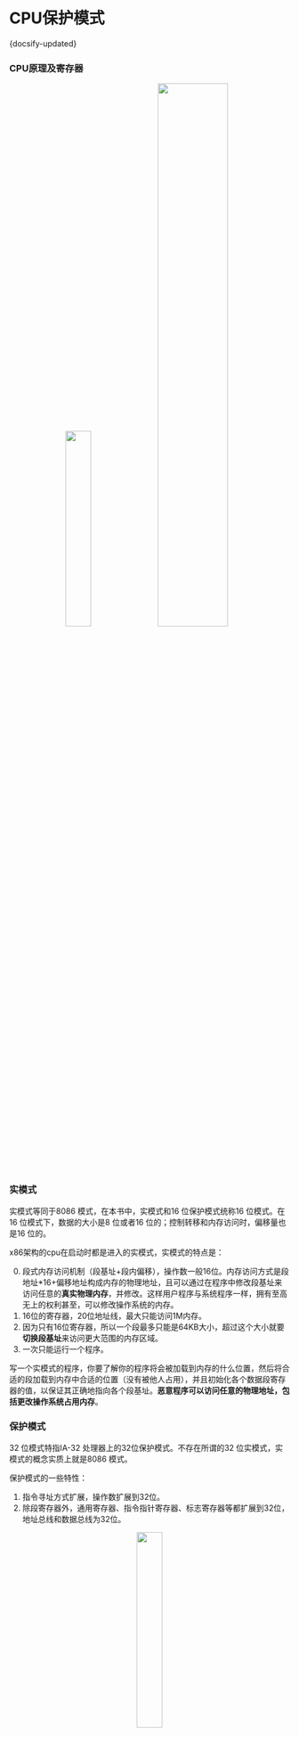 # CPU保护模式
{docsify-updated}

### CPU原理及寄存器
<center>
<img src="pics/cpu.png" width="30%" >
<img src="pics/common-regiisters.png" width="50%">
</center>

### 实模式
实模式等同于8086 模式，在本书中，实模式和16 位保护模式统称16 位模式。在16 位模式下，数据的大小是8 位或者16 位的；控制转移和内存访问时，偏移量也是16 位的。

x86架构的cpu在启动时都是进入的实模式，实模式的特点是：

0. 段式内存访问机制（段基址+段内偏移），操作数一般16位。内存访问方式是段地址*16+偏移地址构成内存的物理地址，且可以通过在程序中修改段基址来访问任意的**真实物理内存**，并修改。这样用户程序与系统程序一样，拥有至高无上的权利甚至，可以修改操作系统的内存。
1. 16位的寄存器，20位地址线，最大只能访问1M内存。
2. 因为只有16位寄存器，所以一个段最多只能是64KB大小，超过这个大小就要**切换段基址**来访问更大范围的内存区域。
3. 一次只能运行一个程序。

写一个实模式的程序，你要了解你的程序将会被加载到内存的什么位置，然后将合适的段加载到内存中合适的位置（没有被他人占用），并且初始化各个数据段寄存器的值，以保证其正确地指向各个段基址。**恶意程序可以访问任意的物理地址，包括更改操作系统占用内存**。

### 保护模式
32 位模式特指IA-32 处理器上的32位保护模式。不存在所谓的32 位实模式，实模式的概念实质上就是8086 模式。

保护模式的一些特性：  

1. 指令寻址方式扩展，操作数扩展到32位。
2. 除段寄存器外，通用寄存器、指令指针寄存器、标志寄存器等都扩展到32位，地址总线和数据总线为32位。
<center>
	<img src="pics/register-extend.png" width="30%">
</center>

3. 通过**段描述符**来描述一段内存，包括段基址、段大小、特权级、权限、属性等等。一系列段描述符组成**全局段描述符表**，存储在内存中。 每个段描述符8个字节，具体格式见下图11-4。
4. GDTR：48位寄存器保存**GDT全局描述符表在内存中的段基址及大小，前32位为GDT在内存中的起始地址，后16位为GDT的大小。所以段描述符表最多存储2^16/2^3=2^13个段**。
5. 对CPU而言，每个程序都可以在全局描述符表中定义自己的段描述符，但是对开发者来说，一般只有操作系统才能访问GDT，普通的用户程序无法访问，核心数据被操作系统保护。处理器规定，GDT 中的第一个描述符必须是空描述符。
6. 保护模式下的段寄存器叫做段选择子，0~1位用来存储RPL（请求特权级），第2位是TI（Table Indicator）标志位，代表段描述符是在GDT还是LDT中（0->GDT，1->LDT），高13位（3-15）位为索引，表示在GDT或者LDT表中的索引。除了段选择子之外，每个段寄存器还包括一个不可见部分，称为**描述符高速缓存器**，里面缓存了从GDT加载的段描述符。这部分内容程序不可访问，由处理器自动使用。这样的话，只要段选择子不变，就可以直接使用缓存的描述符去访问内存，而不需要每次都根据段选择子去GDT/LDT中去获取段描述符，然后访问内存。

<center>
	<img src="pics/segment-descriptor.jpg" width="50%">
</center>

段描述符格式：
+ 32位字段Base Address是段的基址，未开启分页时，就是指明了段在内存中的起始地址
+ 字段DPL是段的权限,指定要访问该段所必须具有的最低特权级
+ S 位用于指定描述符的类型（Descriptor Type）。当该位是“0”时，表示是一个系统段；为“1”时，表示是一个代码段或者数据段（栈段也是特殊的数据段）。
+ 字段Segment Limit表示段的长度，其单位依赖于另外一个字段G（Granularity）。如果字段G的值是0，那么段的长度以字节为单位，最大长度为2^20 × 1字节，即1MB；如果字段G的值是1，那么段的长度以4KB为单位，段的最大长度可达2^20 × 4KB，即4GB。64位CPU可寻址的长度要远远大于4GB，那么这怎么应对呢？事实上，虽然不是完全的，但64位CPU基本上禁用了段模式，忽略段界限的检查
+ P 是段存在位（Segment Present）。P 位用于指示描述符所对应的段是否存在。一般来说，描述符所指示的段都位于内存中。但是，当内存空间紧张时，有可能只是建立了描述符，对应的内存空间并不存在，这时，就应当把描述符的P 位清零，表示段并不存在。另外，同样是在内存空间紧张的情况下，会把很少用到的段换出到硬盘中，腾出空间给当前急需内存的程序使用（当前正在执行的），这时，同样要把段描述符的P 位清零。当再次轮到它执行时，再装入内存，然后将P位置1。
+ D/B 位是“默认的操作数大小”（Default Operation Size）或者“默认的栈指针大小” （Default Stack Pointer Size ），又或者“ 上部边界”（Upper Bound）标志。  
  该标志位对不同的段有不同的效果。对于代码段，此位称做“D”位，用于指示指令中默认的偏移地址和操作数尺寸。D＝0 表示指令中的偏移地址或者操作数是16 位的；D＝1，指示32 位的偏移地址或者操作数。  
  对于栈段来说，该位被叫做“B”位，用于在进行隐式的栈操作时，是使用SP 寄存器还是ESP 寄存器。隐式的栈操作指令包括push、pop 和call 等。如果该位是“0”，在访问那个段时，使用SP 寄存器，否则就是使用ESP 寄存器。同时，B 位的值也决定了栈的上部边界。如果B＝0，那么栈段的上部边界（也就是SP 寄存器的最大值）为0xFFFF；如果B＝1 ， 那么栈段的上部边界（也就是ESP寄存器的最大值）为0xFFFFFFFF。
+ L 位是64 位代码段标志（64-bit Code Segment），保留此位给64位处理器使用
+ TYPE 字段共4 位，用于指示描述符的子类型，或者说是类别，结合S位和下表中的E位就可以识别是代码段还是数据段：S=1, E=0 -> 数据段； S=1, E=1 -> 代码段
  <center>
	<img src="pics/segment-type.jpg" width="50%"></img>
  </center>

##### CPU进入保护模式的步骤：
1. 打开A20地址线(将端口 0x92 的第1位置1)
2. 填写GDT表并将其加载到 GDTR
3. 将CR0寄存器的PE位置1。

#### 保护模式下的内存访问过程：

##### 分段内存访问（段部件功能）
<center>
<img src="pics/segment.png" width="80%"><br/>
</center>

因为
1. 段描述符（段描述符表）是在内存中，访问内存比较慢
2. 段描述符格式怪异（历史原因），CPU需要额外操作对其进行整合才能根据其中的内容访问内存。
所以，有个**段描述符缓冲寄存器**，根据局部性原理，访问一个断后一段时间内将会继续访问该段，段描述符缓冲寄存器用来缓存段描述符避免重复计算。

每个段描述符都对应着一个内存段。很显然，在一个任务的全局地址空间上，可以划分出2^13 个段，也就是8192 个段。因为GDT 的0 号描述符不能使用，故实际上是8191 个段，但这无关紧要。又因为段内偏移是32 位的，段的长度最大的4GB，因此，一个任务的全局地址空间，其总大小为2^13 ×2^32 ＝2^45 字节，即32TB。

同样的道理，局部描述符表LDT 可以定义2^13 个，也就是8192 个描述符，每个段的最大长度也是4GB，故，一个任务的局部地址空间为2^13×2^32 ＝2^45 字节，同样是32TB。这样一来，每个任务的总地址空间为64TB。在一个只有32 根地址线的处理器上，无论如何也不可能提供这样巨大的存储空间，但是，不要紧张，这只是虚假的，或者说虚拟的地址空间。操作系统允许程序的编写者使用该地址空间来写程序，即，使用虚拟地址或者逻辑地址来访问内存，就像他真的拥有这么巨大的地址空间一样。

上面一段话可以这样理解：编译器不考虑处理器可寻址空间的大小，也不考虑物理内存的大小，它只是负责编译程序。当程序编译时，编译器允许生成非常巨大的程序。但是，当程序超出了物理内存的大小时，或者操作系统无法分配这么大的物理内存空间时，怎么办呢？同一块物理内存，可以让多个任务，或者每个任务的不同段来使用。当执行或者访问一个新的段时，如果它不在物理内存中，而且也没有空闲的物理内存空间来加载它，那么，操作系统将挑出一个暂时用不到的段，把它换出到磁盘中，并把那个腾出来的空间分配给马上要访问的段，并修改段的描述符，使之指向这段内存空间。下一次，当被换出的那个段马上又要用到时，再按相同的办法换回到物理内存。所有这一切，任务（如果它有思维的话）和程序的编写者是不必关心的，这就是虚拟内存管理的一般方法。

总体上看，一个进程在分页机制下的物理表现就是在GDT（内核进程）或LDT（用户进程），分配了一些段描述符用于描述程序的代码/数据/栈等内存段。

##### 内存分页
当操作系统加载一个程序并创建为任务时，操作系统在虚拟内存空间寻找空闲的段，并映射到空闲的页。然后，到真正开始加载程序时，再把原本属于段的数据按页的尺寸拆开，分开写入对应的页中。

从段部件输出的是线性地址，或者叫虚拟地址。为了根据线性地址找到页的物理地址，操作系统必须维护一张页表，把**线性地址转换成物理地址**，这是一个反过程。一级页表概念如下：
<center>
	<img src="pics/page-table.jpg" width="30%">
</center>

32位线性地址的高20位是页表索引，页表物理地址（CR3中）+索引值x4就可以获得页表项的物理地址，每一个页表项保存了当前页在内存中的物理地址，使用该地址就能访问到对应的物理页表。低12位是页内偏移量，用来在4KB的页中进行页内索引。


开启二级分页后的内存访问：
<center>
	<img src="pics/secondary-page-table.png" width="50%">
</center>

既然有了一级页表，为什么还 要搞个二级页表呢?理由如下。
1. 一级页表中最多可容纳 1M(2的20次方)个页表项，每个页表项是 4 字节，如果页表项全满的话， 便是 4MB 大小，而且也必须要求是连续的内存空间，很难找到。使用二级页表的话，页目录表4KB，二级页表4KB，只需要4KB即可分配（但是完全4GB的话，也需要4MB一、二级页表来存储，但是可以离散存储）。
2. 一级页表中所有页表项必须要提前建好，原因是操作系统要占用 4GB 虚拟地址空间的高 1GB， 用户进程要占用低 3GB。
3. 每个进程都有自己的页表，进程一多，光是页表占用的空间就很可观了。 
归根结底，我们要解决的是:不要一次性地将全部页表项建好，需要时动态创建页表项。
4. 分页存储管理系统是离散分配，页表是连续存储，所以单个页表大小不得超过系统最大连续可分配单元，这个单元就是单个页面的大小。如果一个页表的大小超过了一个页面（假如是两个页面），那么分页存储管理系统只能分配两个离散的页面存储这个页表，可是PTR（页表寄存器）只有页表始址和页表长度，它默认页表是连续的。为了可以检索两个页面大小的页表，需要另外一个页表来索引这两个离散的页表页面，这就是二级页表。当然如果二级页表也超过了单个页面的大小，那么就需要三级页表，以此类推。

启用分页机制:
1. 准备好页目录表及页表。 
2. 将页表地址写入控制寄存器 cr3（页目录基址寄存器PDTR）。 
3. 寄存器 cr0 的 PG 位置 1。

##### TLB（translation lookaside buffer）
开启了分页后，由于在地址转换过程中需要经历好几张表的查询，效率比较低。为了提高效率，CPU内部做了一个表，称为**TLB表**，用来记录相应的虚拟地址和物理地址。**TLB表在CPU内部，所以和读写寄存器的速度一样**。
TLB的结构如下图：

<center>
<img src="pics/tlb.jpg" width="40%"/>
</center>


##### 进程全局空间和局部空间
分页后每个进程都会有一个页表与之对应：

<center>
<img src="pics/process_page_table.png" width="20%"/>
</center>

每个进程实际上包括两个部分：全局部分和私有部分。全局部分是所有任务共有的，含有操作系统的软件和库程序，以及可以调用的系统服务和数据；私有部分则是每个任务各自的数据和代码，与任务所要解决的具体问题有关，彼此并不相同。  
实际上是在内存中运行的，所以，所谓的全局部分和私有部分，其实是地址空间的划分，即全局地址空间和局部地址空间，简称全局空间和局部空间。
地址空间的访问是依靠分段机制来进行的。具体地说，需要先在描述符表中定义各个段的描述符，然后再通过描述符来访问它们。因此，全局地址空间是用全局描述符表（GDT）来指定的，而局部地址空间则是由每个任务私有的局部描述符表（LDT）来定义的。

任务的全局空间包含了操作系统的段，是由别人编写的，但是他可以调用这些段的代码，或者获取这些段中的数据；任务局部空间的内容是由程序员自己创建的。通常，任务会在自己的局部空间运行，当它需要操作系统提供的服务时，转入全局空间执行。